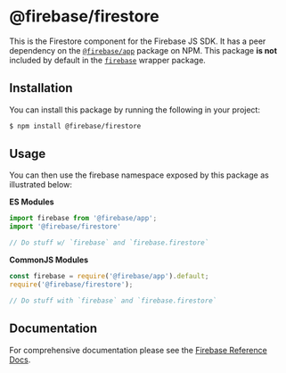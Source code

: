 # @firebase/firestore

This is the Firestore component for the Firebase JS SDK. It has a peer
dependency on the [`@firebase/app`](https://npm.im/@firebase/app) package on NPM. This package
**is not** included by default in the [`firebase`](https://npm.im/firebase)
wrapper package.

## Installation

You can install this package by running the following in your project:

```bash
$ npm install @firebase/firestore
```

## Usage

You can then use the firebase namespace exposed by this package as illustrated
below:

**ES Modules**

```javascript
import firebase from '@firebase/app';
import '@firebase/firestore'

// Do stuff w/ `firebase` and `firebase.firestore`
```

**CommonJS Modules**

```javascript
const firebase = require('@firebase/app').default;
require('@firebase/firestore');

// Do stuff with `firebase` and `firebase.firestore`
```

## Documentation

For comprehensive documentation please see the [Firebase Reference
Docs][reference-docs].

[reference-docs]: https://firebase.google.com/docs/reference/js/

